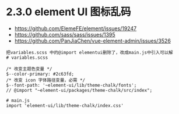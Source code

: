 # 2.3.0 element UI 图标乱码


-  https://github.com/ElemeFE/element/issues/19247
-  https://github.com/sass/sass/issues/1395
-  https://github.com/PanJiaChen/vue-element-admin/issues/3526


```
把variables.scss 中的@import elementui删除了，改成main.js中引入可以解
# variables.scss 

/* 改变主题色变量 */
$--color-primary: #2c63fd;
/* 改变 icon 字体路径变量，必需 */
$--font-path: '~element-ui/lib/theme-chalk/fonts';
// @import "~element-ui/packages/theme-chalk/src/index";

# main.js
import 'element-ui/lib/theme-chalk/index.css'
```
